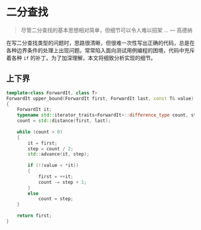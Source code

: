 # 二分查找

> 尽管二分查找的基本思想相对简单，但细节可以令人难以招架 ... — 高德纳

在写二分查找类型的问题时，思路很清晰，但很难一次性写出正确的代码，总是在各种边界条件的处理上出现问题。常常陷入面向测试用例编程的困境，代码中充斥着各种 `if` 的补丁。为了加深理解，本文将细致分析实现的细节。

## 上下界

```c++
template<class ForwardIt, class T>
ForwardIt upper_bound(ForwardIt first, ForwardIt last, const T& value)
{
    ForwardIt it;
    typename std::iterator_traits<ForwardIt>::difference_type count, step;
    count = std::distance(first, last);
 
    while (count > 0)
    {
        it = first; 
        step = count / 2; 
        std::advance(it, step);
 
        if (!(value < *it))
        {
            first = ++it;
            count -= step + 1;
        } 
        else
            count = step;
    }
 
    return first;
}
```
